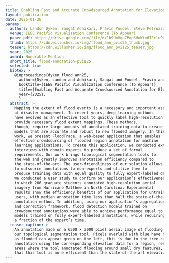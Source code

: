 ```yaml
---
title: Enabling Fast and Accurate Crowdsourced Annotation for Elevation-Aware Flood Extent Mapping
layout: publication
date: 2025-01-26
params:
  authors: Landon Dyken, Saugat Adhikari, Pravin Poudel, Steve Petruzza, Da Yan, Will Usher, Sidharth Kumar
  venue: IEEE Pacific Visualization Conference (To Appear)
  paper_pdf: https://drive.google.com/file/d/1b9UmVqa7Pop6HoWim6IFrlu9U_wpjKl2/view?usp=sharing
  thumb: https://cdn.willusher.io/img/flood_ann_pvis25_thumb.jpg
  teaser: https://cdn.willusher.io/img/flood_ann_pvis25_teaser.jpg
  year: 2025
  award: Honorable Mention
  short_title: flood-annotation-pvis25
  selected: true
  bibtex: >
    @inproceedings{dyken_flood_ann25,
      author={Dyken, Landon and Adhikari, Saugat and Poudel, Pravin and Petruzza, Steve and Yan, Da and Usher, Will and Kumar, Sidharth},
      booktitle={IEEE Pacific Visualization Conference (To Appear)},
      title={Enabling Fast and Accurate Crowdsourced Annotation for Elevation-Aware Flood Extent Mapping},
      year={2025},
      }
  abstract: >
    Mapping the extent of flood events is a necessary and important aspect
    of disaster management. In recent years, deep learning methods
    have evolved as an effective tool to quickly label high-resolution imagery and
    provide necessary flood extent mappings. These methods,
    though, require large amounts of annotated training data to create
    models that are accurate and robust to new flooded imagery. In this
    work, we present FloodTrace, a web-based application that enables
    effective crowdsourcing of flooded region annotation for machine
    learning applications. To create this application, we conducted extensive
    interviews with domain experts to produce a set of formal
    requirements. Our work brings topological segmentation tools to
    the web and greatly improves annotation efficiency compared to
    the state-of-the-art. The user-friendliness of our solution allows researchers
    to outsource annotations to non-experts and utilize them to
    produce training data with equal quality to fully expert-labeled data.
    We conducted a user study to confirm our application’s effectiveness
    in which 266 graduate students annotated high-resolution aerial
    imagery from Hurricane Matthew in North Carolina. Experimental
    results show the efficiency benefits of our application for untrained
    users, with median annotation time less than half the state-of-the-art
    annotation method. In addition, using our application’s aggregation
    and correction framework, flood detection models trained on
    crowdsourced annotations were able to achieve performance equal to
    models trained on fully expert-labeled annotations, while requiring
    a fraction of the expert’s time.
  teaser_caption: >
    An annotation made on a 6500 × 3000 pixel aerial image of flooding caused by Hurricane Matthew using only ten clicks of
    our topological segmentation tool. Pixels overlaid with blue have been labeled as dry and red as flooded. Note that areas labeled
    as flooded can appear green on the left, this is due to the tree canopy obscuring the flooded ground beneath. This tool guides
    annotation using the corresponding elevation data for a region, resulting in accurate labels. This can be seen by the highlighted
    areas where the tool annotated flooding around small dry features, but left them unlabeled. In our experimental user study, we show
    that this tool is more efficient than the state-of-the-art elevation-guided tool and can be used effectively by untrained participants
---
```


